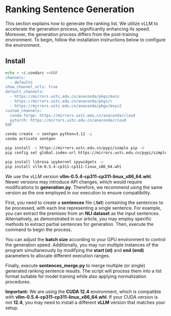 # Ranking Sentence Generation

This section explains how to generate the ranking list. We utilize vLLM to accelerate the generation process, significantly enhancing its speed. Moreover, the generation process differs from the post-training environment. To begin, follow the installation instructions below to configure the environment.

## Install
```bash
echo > ~/.condarc <<EOF
channels:
  - defaults
show_channel_urls: true
default_channels:
  - https://mirrors.ustc.edu.cn/anaconda/pkgs/main
  - https://mirrors.ustc.edu.cn/anaconda/pkgs/r
  - https://mirrors.ustc.edu.cn/anaconda/pkgs/msys2
custom_channels:
  conda-forge: https://mirrors.ustc.edu.cn/anaconda/cloud
  pytorch: https://mirrors.ustc.edu.cn/anaconda/cloud
EOF

conda create -n sentgen python=3.11 -y
conda activate sentgen

pip install -i https://mirrors.ustc.edu.cn/pypi/simple pip -U
pip config set global.index-url https://mirrors.ustc.edu.cn/pypi/simple

pip install librosa ipykernel ipywidgets -v
pip install vllm-0.5.4-cp311-cp311-linux_x86_64.whl
```

We use the vLLM version **vllm-0.5.4-cp311-cp311-linux_x86_64.whl**. Newer versions may introduce API changes, which would require modifications to **generation.py**. Therefore, we recommend using the same version as the one employed in our execution to ensure compatibility.

First, you need to create a **sentences** file (**.txt**) containing the sentences to be processed, with each line representing a single sentence. For example, you can extract the premises from an **NLI dataset** as the input sentences. Alternatively, as demonstrated in our article, you may employ specific methods to extract partial sentences for generation. Then, execute the command to begin the process.

You can adjust the **batch size** according to your GPU environment to control the generation speed. Additionally, you may run multiple instances of the program simultaneously by modifying the **start (st)** and **end (end)** parameters to allocate different execution ranges.

Finally, execute **sentences_merge.py** to merge multiple (or single) generated ranking sentence results. The script will process them into a list format suitable for model training while also applying normalization procedures.

**Important:** We are using the **CUDA 12.4** environment, which is compatible with **vllm-0.5.4-cp311-cp311-linux_x86_64.whl**. If your CUDA version is not **12.4**, you may need to install a different **vLLM** version that matches your setup.